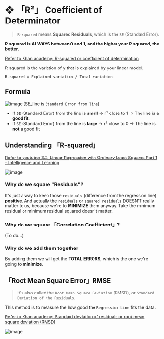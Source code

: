 #  ❖ 「R²」 Coefficient of Determinator

> `R-squared` means **Squared Residuals**, which is the `SE` (Standard Error).

**R squared is ALWAYS between 0 and 1, and the higher your R squared, the better.**

[Refer to Khan academy: R-squared or coefficient of determination](https://www.khanacademy.org/math/ap-statistics/bivariate-data-ap/modal/v/r-squared-or-coefficient-of-determination)

R squared is the variation of y that is explained by your linear model.
```
R-squared = Explained variation / Total variation
```

## Formula

![image](https://user-images.githubusercontent.com/14041622/43886827-8d98166c-9bef-11e8-8443-45a2830a67e9.png)
(SE_line is `Standard Error from line`)

- If `SE` (Standard Error) from the line is **small**   ->   r² close to 1   ->  The line is a **good fit**.
- If `SE` (Standard Error) from the line is **large**   ->   r² close to 0   ->    The line is **not** a good fit

## Understanding 「R-squared」

[Refer to youtube: 3.2: Linear Regression with Ordinary Least Squares Part 1 - Intelligence and Learning](https://www.youtube.com/watch?v=szXbuO3bVRk)

![image](https://user-images.githubusercontent.com/14041622/43886435-449b4764-9bee-11e8-9996-b05c33876e04.png)

### Why do we square "Residuals"?

It's just a way to keep those `residuals` (difference from the regression line) **positive**.
And actually the `residuals` or `squared residuals` DOESN'T really matter to us, 
because we're to **MINIMIZE** them anyway. Take the minimum residual or minimum residual squared doesn't matter.


### Why do we square 「Correlation Coefficient」?

(To do...)

### Why do we add them together

By adding them we will get the **TOTAL ERRORS**, which is the one we're going to **minimize**.



## 「Root Mean Square Error」RMSE

> It's also called the `Root Mean Square Deviation` (RMSD), or `Standard Deviation of the Residuals`.

This method is to measure the how good the `Regression Line` fits the data.

[Refer to Khan academy: Standard deviation of residuals or root mean square deviation (RMSD)](https://www.khanacademy.org/math/ap-statistics/bivariate-data-ap/modal/v/standard-dev-residuals)

![image](https://user-images.githubusercontent.com/14041622/43888491-63192f5c-9bf4-11e8-9f54-01f2d3131ae8.png)

